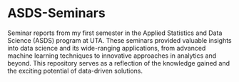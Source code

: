 # ASDS-Seminars
Seminar reports from my first semester in the Applied Statistics and Data Science (ASDS) program at UTA. These seminars provided valuable insights into data science and its wide-ranging applications, from advanced machine learning techniques to innovative approaches in analytics and beyond. This repository serves as a reflection of the knowledge gained and the exciting potential of data-driven solutions.

